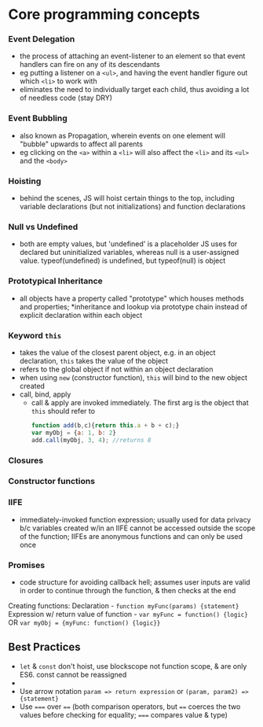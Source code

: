# Core programming concepts

### Event Delegation
  - the process of attaching an event-listener to an element so that event handlers can fire on any of its descendants
  - eg putting a listener on a `<ul>`, and having the event handler figure out which `<li>` to work with
  - eliminates the need to individually target each child, thus avoiding a lot of needless code (stay DRY)
### Event Bubbling
  - also known as Propagation, wherein events on one element will "bubble" upwards to affect all parents
  - eg clicking on the `<a>` within a `<li>` will also affect the `<li>` and its `<ul>` and the `<body>`
### Hoisting
  - behind the scenes, JS will hoist certain things to the top, including variable declarations (but not initializations) and function declarations
### Null vs Undefined
  - both are empty values, but 'undefined' is a placeholder JS uses for declared but uninitialized variables, whereas null is a user-assigned value. typeof(undefined) is undefined, but typeof(null) is object 
### Prototypical Inheritance
  - all objects have a property called "prototype" which houses methods and properties; *inheritance and lookup via prototype chain instead of explicit declaration within each object
### Keyword `this`
  - takes the value of the closest parent object, e.g. in an object declaration, `this` takes the value of the object
  - refers to the global object if not within an object declaration
  - when using `new` (constructor function), `this` will bind to the new object created
  - call, bind, apply
    - call & apply are invoked immediately. The first arg is the object that `this` should refer to
      ```javascript
      function add(b,c){return this.a + b + c);}
      var myObj = {a: 1, b: 2}
      add.call(myObj, 3, 4); //returns 8
      ```
### Closures
### Constructor functions
### IIFE
  - immediately-invoked function expression; usually used for data privacy b/c variables created w/in an IIFE cannot be accessed outside the scope of the function; IIFEs are anonymous functions and can only be used once
### Promises
  - code structure for avoiding callback hell; assumes user inputs are valid in order to continue through the function, & then checks at the end 


Creating functions:
Declaration - `function myFunc(params) {statement}`
Expression w/ return value of function - `var myFunc = function() {logic}` OR `var myObj = {myFunc: function() {logic}}`

## Best Practices
- `let` & `const` don't hoist, use blockscope not function scope, & are only ES6. const cannot be reassigned
- 
- Use arrow notation `param => return expression` or `(param, param2) => {statement}`
- Use `===` over `==` (both comparison operators, but `==` coerces the two values before checking for equality; `===` compares value & type)
